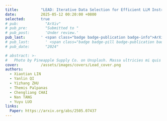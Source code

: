 ```yaml
---
title:          "LEAD: Iterative Data Selection for Efficient LLM Instruction Tuning"
date:           2025-05-12 00:20:00 +0800
selected:       true
# pub:            "ArXiv"
# pub_pre:        "Submitted to "
# pub_post:       'Under review.'
pub_last:       ' <span class="badge badge-publication badge-info">ArXiv</span>'
# pub_last:       ' <span class="badge badge-pill badge-publication badge-success">Poster</span>'
# pub_date:       "2024"

# abstract: >-
#   Photo by Pineapple Supply Co. on Unsplash. Massa ultricies mi quis hendrerit dolor magna. Arcu non odio euismod lacinia at quis risus sed. Et tortor at risus viverra. Enim neque volutpat ac tincidunt. Dictum varius duis at consectetur lorem donec.
cover:          /assets/images/covers/Lead_cover.png
authors:
  - Xiaotian LIN
  - Yanlin QI
  - Yizhang ZHU
  - Themis Palpanas
  - Chengliang CHAI
  - Nan TANG
  - Yuyu LUO
links:
  Paper: https://arxiv.org/abs/2505.07437
---
```

